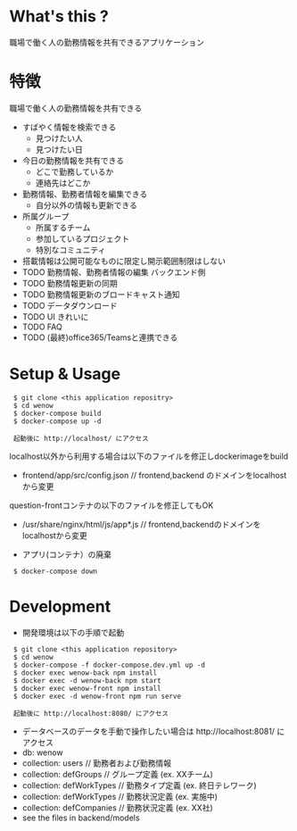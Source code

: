 # What's this ?

 職場で働く人の勤務情報を共有できるアプリケーション

# 特徴

 職場で働く人の勤務情報を共有できる

 - すばやく情報を検索できる 
   - 見つけたい人
   - 見つけたい日
 - 今日の勤務情報を共有できる
   - どこで勤務しているか
   - 連絡先はどこか
 - 勤務情報、勤務者情報を編集できる
   - 自分以外の情報も更新できる
 - 所属グループ
   - 所属するチーム
   - 参加しているプロジェクト
   - 特別なコミュニティ
 - 搭載情報は公開可能なものに限定し開示範囲制限はしない
 - TODO 勤務情報、勤務者情報の編集 バックエンド側
 - TODO 勤務情報更新の同期
 - TODO 勤務情報更新のブロードキャスト通知
 - TODO データダウンロード
 - TODO UI きれいに
 - TODO FAQ
 - TODO (最終)office365/Teamsと連携できる

# Setup & Usage

```
 $ git clone <this application repositry>
 $ cd wenow 
 $ docker-compose build 
 $ docker-compose up -d
 
 起動後に http://localhost/ にアクセス
```

localhost以外から利用する場合は以下のファイルを修正しdockerimageをbuild
- frontend/app/src/config.json // frontend,backend のドメインをlocalhostから変更

question-frontコンテナの以下のファイルを修正してもOK
- /usr/share/nginx/html/js/app*.js // frontend,backendのドメインをlocalhostから変更

- アプリ(コンテナ）の廃棄
```
 $ docker-compose down
```

# Development

- 開発環境は以下の手順で起動
```
 $ git clone <this application repository>
 $ cd wenow
 $ docker-compose -f docker-compose.dev.yml up -d
 $ docker exec wenow-back npm install
 $ docker exec -d wenow-back npm start
 $ docker exec wenow-front npm install
 $ docker exec -d wenow-front npm run serve

 起動後に http://localhost:8080/ にアクセス
```
 - データベースのデータを手動で操作したい場合は http://localhost:8081/ にアクセス
 - db: wenow  
 - collection: users // 勤務者および勤務情報
 - collection: defGroups // グループ定義 (ex. XXチーム)
 - collection: defWorkTypes // 勤務タイプ定義 (ex. 終日テレワーク)
 - collection: defWorkTypes // 勤務状況定義 (ex. 実施中)
 - collection: defCompanies // 勤務状況定義 (ex. XX社)
 - see the files in backend/models


